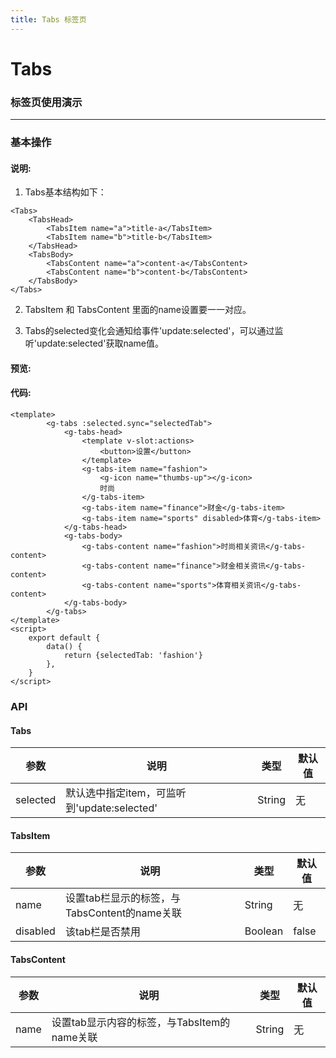 ```yaml
---
title: Tabs 标签页
---
```


#  Tabs

### 标签页使用演示
* * *
###    基本操作
#### 说明:
1. Tabs基本结构如下： 
```
<Tabs>
    <TabsHead>
        <TabsItem name="a">title-a</TabsItem>
        <TabsItem name="b">title-b</TabsItem>
    </TabsHead>
    <TabsBody>
        <TabsContent name="a">content-a</TabsContent>
        <TabsContent name="b">content-b</TabsContent>
    </TabsBody>
</Tabs>
```
2. TabsItem 和 TabsContent 里面的name设置要一一对应。

3. Tabs的selected变化会通知给事件'update:selected'，可以通过监听'update:selected'获取name值。
#### 预览:
<ClientOnly>
<tabs-demo></tabs-demo>
</ClientOnly>

#### 代码:
```vue
<template>
        <g-tabs :selected.sync="selectedTab">
            <g-tabs-head>
                <template v-slot:actions>
                    <button>设置</button>
                </template>
                <g-tabs-item name="fashion">
                    <g-icon name="thumbs-up"></g-icon>
                    时尚
                </g-tabs-item>
                <g-tabs-item name="finance">财金</g-tabs-item>
                <g-tabs-item name="sports" disabled>体育</g-tabs-item>
            </g-tabs-head>
            <g-tabs-body>
                <g-tabs-content name="fashion">时尚相关资讯</g-tabs-content>
                <g-tabs-content name="finance">财金相关资讯</g-tabs-content>
                <g-tabs-content name="sports">体育相关资讯</g-tabs-content>
            </g-tabs-body>
        </g-tabs>
</template>
<script>
    export default {
        data() {
            return {selectedTab: 'fashion'}
        },
    }
</script>
```
### API
#### Tabs
| 参数 | 说明 | 类型 | 默认值 |
| --- | --- | --- | --- |
| selected | 默认选中指定item，可监听到'update:selected' | String | 无 |
#### TabsItem
| 参数 | 说明 | 类型 | 默认值 |
| --- | --- | --- | --- |
| name | 设置tab栏显示的标签，与TabsContent的name关联 | String | 无 |
| disabled | 该tab栏是否禁用 | Boolean | false |
#### TabsContent
| 参数 | 说明 | 类型 | 默认值 |
| --- | --- | --- | --- |
| name | 设置tab显示内容的标签，与TabsItem的name关联 | String | 无 |